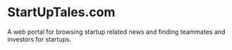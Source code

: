 # StartUpTales.com

A web portal for browsing startup related news and finding teammates and investors for startups.
